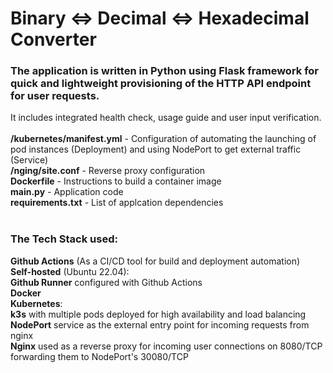 # Binary <=> Decimal <=> Hexadecimal Converter

### The application is written in Python using Flask framework for quick and lightweight provisioning of the HTTP API endpoint for user requests.

It includes integrated health check, usage guide and user input verification. <br>
<br>
**/kubernetes/manifest.yml** - Configuration of automating the launching of pod instances (Deployment) and using NodePort to get external traffic (Service)<br>
**/nging/site.conf** - Reverse proxy configuration<br>
**Dockerfile** - Instructions to build a container image<br>
**main.py** - Application code<br>
**requirements.txt** - List of applcation dependencies<br>
<br>
### The Tech Stack used:
**Github Actions** (As a CI/CD tool for build and deployment automation)<br>
**Self-hosted** (Ubuntu 22.04):<br>
  **Github Runner** configured with Github Actions<br>
  **Docker**<br>
  **Kubernetes**:<br>
    **k3s** with multiple pods deployed for high availability and load balancing<br>
    **NodePort** service as the external entry point for incoming requests from nginx<br>
  **Nginx** used as a reverse proxy for incoming user connections on 8080/TCP forwarding them to NodePort's 30080/TCP<br>
  
 
